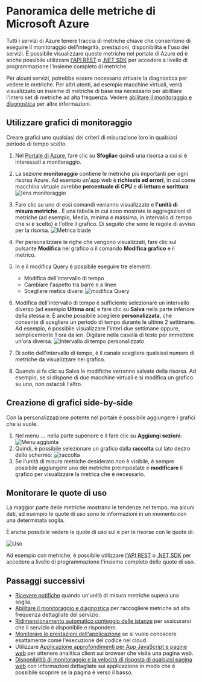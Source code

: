 <properties
    pageTitle="Panoramica delle metriche di Microsoft Azure | Microsoft Azure"
    description="Informazioni su come personalizzare i grafici monitoraggio in Azure."
    authors="rboucher"
    manager="carolz"
    editor=""
    services="monitoring-and-diagnostics"
    documentationCenter="monitoring-and-diagnostics"/>

<tags
    ms.service="monitoring-and-diagnostics"
    ms.workload="na"
    ms.tgt_pltfrm="na"
    ms.devlang="na"
    ms.topic="article"
    ms.date="09/08/2015"
    ms.author="robb"/>

# <a name="overview-of-metrics-in-microsoft-azure"></a>Panoramica delle metriche di Microsoft Azure

Tutti i servizi di Azure tenere traccia di metriche chiave che consentono di eseguire il monitoraggio dell'integrità, prestazioni, disponibilità e l'uso dei servizi. È possibile visualizzare queste metriche nel portale di Azure ed è anche possibile utilizzare [l'API REST](https://msdn.microsoft.com/library/azure/dn931930.aspx) o [.NET SDK](https://www.nuget.org/packages/Microsoft.Azure.Insights/) per accedere a livello di programmazione l'insieme completo di metriche.

Per alcuni servizi, potrebbe essere necessario attivare la diagnostica per vedere le metriche. Per altri utenti, ad esempio macchine virtuali, verrà visualizzato un insieme di metriche di base ma necessario per abilitare l'intero set di metriche ad alta frequenza. Vedere [abilitare il monitoraggio e diagnostica](insights-how-to-use-diagnostics.md) per altre informazioni.

## <a name="using-monitoring-charts"></a>Utilizzare grafici di monitoraggio

Creare grafici uno qualsiasi dei criteri di misurazione loro in qualsiasi periodo di tempo scelto.

1. Nel [Portale di Azure](https://portal.azure.com/), fare clic su **Sfoglia**e quindi una risorsa a cui si è interessati a monitoraggio.

2. La sezione **monitoraggio** contiene le metriche più importanti per ogni risorsa Azure. Ad esempio un'app web è **richieste ed errori**, in cui come macchina virtuale avrebbe **percentuale di CPU** e **di lettura e scrittura**:  ![lens monitoraggio](./media/insights-how-to-customize-monitoring/Insights_MonitoringChart.png)

3. Fare clic su uno di essi comandi verranno visualizzate e **l'unità di misura metriche** . È una tabella in cui sono mostrate le aggregazioni di metriche (ad esempio, Media, minima e massima, in intervallo di tempo che si è scelto) e l'oltre il grafico. Di seguito che sono le regole di avviso per la risorsa.
    ![Metrica blade](./media/insights-how-to-customize-monitoring/Insights_MetricBlade.png)

4. Per personalizzare le righe che vengono visualizzati, fare clic sul pulsante **Modifica** nel grafico o il comando **Modifica grafico** e il metrico.

5. In e il modifica Query è possibile eseguire tre elementi:
    - Modifica dell'intervallo di tempo
    - Cambiare l'aspetto tra barre e a linee
    - Scegliere metics diversi ![modifica Query](./media/insights-how-to-customize-monitoring/Insights_EditQuery.png)

6. Modifica dell'intervallo di tempo è sufficiente selezionare un intervallo diverso (ad esempio **Ultima ora**) e fare clic su **Salva** nella parte inferiore della stessa e. È anche possibile scegliere **personalizzata**, che consente di scegliere un periodo di tempo durante le ultime 2 settimane. Ad esempio, è possibile visualizzare l'interi due settimane oppure, semplicemente 1 ora da ieri. Digitare nella casella di testo per immettere un'ora diversa.
    ![Intervallo di tempo personalizzato](./media/insights-how-to-customize-monitoring/Insights_CustomTime.png)

7. Di sotto dell'intervallo di tempo, è il canale scegliere qualsiasi numero di metriche da visualizzare nel grafico.

8. Quando si fa clic su Salva le modifiche verranno salvate della risorsa. Ad esempio, se si dispone di due macchine virtuali e si modifica un grafico su uno, non ostacoli l'altro.

## <a name="creating-side-by-side-charts"></a>Creazione di grafici side-by-side

Con la personalizzazione potente nel portale è possibile aggiungere i grafici che si vuole.

1. Nel menu **…** nella parte superiore e il fare clic su **Aggiungi sezioni**:  
    ![Menu aggiunta](./media/insights-how-to-customize-monitoring/Insights_AddMenu.png)
2. Quindi, è possibile selezionare un grafico dalla **raccolta** sul lato destro dello schermo:  ![raccolta](./media/insights-how-to-customize-monitoring/Insights_Gallery.png)
3. Se l'unità di misura metriche desiderato non è visibile, è sempre possibile aggiungere uno dei metriche preimpostate e **modificare** il grafico per visualizzare la metrica che è necessario.

## <a name="monitoring-usage-quotas"></a>Monitorare le quote di uso

La maggior parte delle metriche mostrano le tendenze nel tempo, ma alcuni dati, ad esempio le quote di uso sono le informazioni in un momento con una determinata soglia.

È anche possibile vedere le quote di uso sul e per le risorse con le quote di:

![Uso](./media/insights-how-to-customize-monitoring/Insights_UsageChart.png)

Ad esempio con metriche, è possibile utilizzare [l'API REST](https://msdn.microsoft.com/library/azure/dn931963.aspx) o [.NET SDK](https://www.nuget.org/packages/Microsoft.Azure.Insights/) per accedere a livello di programmazione l'insieme completo delle quote di uso.

## <a name="next-steps"></a>Passaggi successivi

* [Ricevere notifiche](insights-receive-alert-notifications.md) quando un'unità di misura metriche supera una soglia.
* [Abilitare il monitoraggio e diagnostica](insights-how-to-use-diagnostics.md) per raccogliere metriche ad alta frequenza dettagliate del servizio.
* [Ridimensionamento automatico conteggio delle istanze](insights-how-to-scale.md) per assicurarsi che il servizio è disponibile e rispondere.
* [Monitorare le prestazioni dell'applicazione](../application-insights/app-insights-azure-web-apps.md) se si vuole conoscere esattamente come l'esecuzione del codice nel cloud.
* Utilizzare [Applicazione approfondimenti per App JavaScript e pagine web](../application-insights/app-insights-web-track-usage.md) per ottenere analitica client sui browser che visita una pagina web.
* [Disponibilità di monitoraggio e la velocità di risposta di qualsiasi pagina web](../application-insights/app-insights-monitor-web-app-availability.md) con informazioni dettagliate sui applicazione in modo che è possibile scoprire se la pagina è verso il basso.
